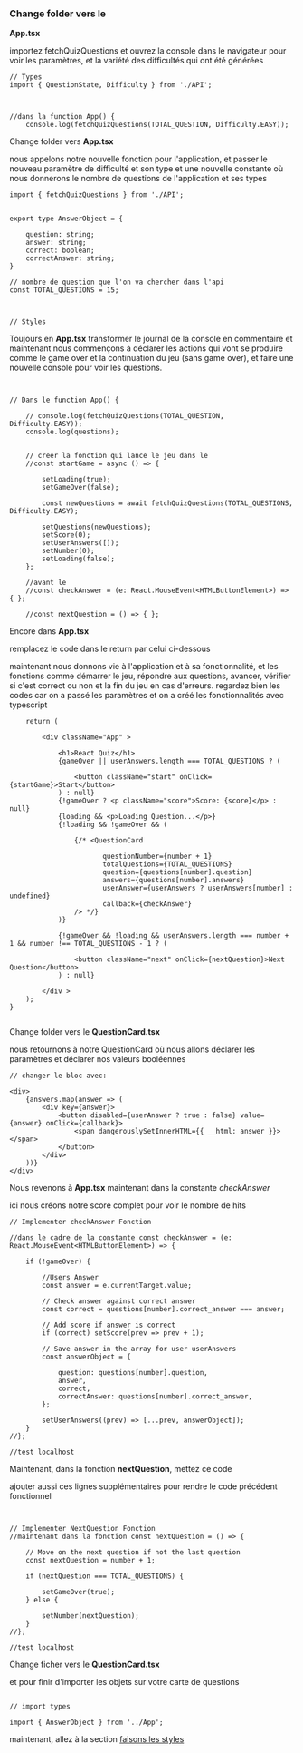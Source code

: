 ### Change folder vers le
**App.tsx**

importez fetchQuizQuestions et ouvrez la console dans le navigateur pour voir les paramètres, et la variété des difficultés qui ont été générées 
```tsx
// Types 
import { QuestionState, Difficulty } from './API';



//dans la function App() {
    console.log(fetchQuizQuestions(TOTAL_QUESTION, Difficulty.EASY));

```



 <!-- Créer le fichier et mettre **utils.ts**

ici, nous créons un *array* pour passer la fonction aléatoire avec random et générer aléatoirement nos questions 

```tsx
// quick fix random const
export const shuffleArray = (array: any[]) =>

    [...array].sort(() => Math.random() - 0.5);

// aller regarder la promise localhost
``` -->

Change folder vers **App.tsx**

nous appelons notre nouvelle fonction pour l'application,
et passer le nouveau paramètre de difficulté et son type et une nouvelle constante où nous donnerons le nombre de questions de l'application et ses types
```tsx
import { fetchQuizQuestions } from './API';


export type AnswerObject = {

    question: string;
    answer: string;
    correct: boolean;
    correctAnswer: string;
}

// nombre de question que l'on va chercher dans l'api
const TOTAL_QUESTIONS = 15;



// Styles
```

Toujours en **App.tsx**
transformer le journal de la console en commentaire  et maintenant nous commençons à déclarer les actions qui vont se produire comme le game over et la continuation du jeu (sans game over), et faire une nouvelle console pour voir les questions.

```tsx


// Dans le function App() {

    // console.log(fetchQuizQuestions(TOTAL_QUESTION, Difficulty.EASY));
    console.log(questions);


    // creer la fonction qui lance le jeu dans le
    //const startGame = async () => {

        setLoading(true);
        setGameOver(false);

        const newQuestions = await fetchQuizQuestions(TOTAL_QUESTIONS, Difficulty.EASY);

        setQuestions(newQuestions);
        setScore(0);
        setUserAnswers([]);
        setNumber(0);
        setLoading(false);
    };

    //avant le 
    //const checkAnswer = (e: React.MouseEvent<HTMLButtonElement>) => { };

    //const nextQuestion = () => { };

```



Encore dans **App.tsx**

remplacez le code dans le return par celui ci-dessous 

maintenant nous donnons vie à l'application et à sa fonctionnalité, et les fonctions comme démarrer le jeu, répondre aux questions, avancer, vérifier si c'est correct ou non et la fin du jeu en cas d'erreurs. regardez bien les codes car on a passé les paramètres et on a créé les fonctionnalités avec typescript
```tsx
    return (

        <div className="App" >

            <h1>React Quiz</h1>
            {gameOver || userAnswers.length === TOTAL_QUESTIONS ? (

                <button className="start" onClick={startGame}>Start</button>
            ) : null}
            {!gameOver ? <p className="score">Score: {score}</p> : null}
            {loading && <p>Loading Question...</p>}
            {!loading && !gameOver && (

                {/* <QuestionCard
                       
                       questionNumber={number + 1}
                       totalQuestions={TOTAL_QUESTIONS}
                       question={questions[number].question}
                       answers={questions[number].answers}
                       userAnswer={userAnswers ? userAnswers[number] : undefined}
                       callback={checkAnswer}
                /> */}
            )}

            {!gameOver && !loading && userAnswers.length === number + 1 && number !== TOTAL_QUESTIONS - 1 ? (

                <button className="next" onClick={nextQuestion}>Next Question</button>
            ) : null}

        </div >
    );
}


```


Change folder vers le **QuestionCard.tsx**

nous retournons à notre QuestionCard où nous allons déclarer les paramètres et déclarer nos valeurs booléennes
```tsx
// changer le bloc avec:

<div>
    {answers.map(answer => (
        <div key={answer}>
            <button disabled={userAnswer ? true : false} value={answer} onClick={callback}>
                <span dangerouslySetInnerHTML={{ __html: answer }}></span>
            </button>
        </div>
    ))}
</div>

```


Nous revenons à **App.tsx**
maintenant dans la constante *checkAnswer*

ici nous créons notre score complet pour voir le nombre de hits 
```tsx
// Implementer checkAnswer Fonction

//dans le cadre de la constante const checkAnswer = (e: React.MouseEvent<HTMLButtonElement>) => {

    if (!gameOver) {

        //Users Answer
        const answer = e.currentTarget.value;

        // Check answer against correct answer
        const correct = questions[number].correct_answer === answer;

        // Add score if answer is correct
        if (correct) setScore(prev => prev + 1);
        
        // Save answer in the array for user userAnswers
        const answerObject = {

            question: questions[number].question,
            answer,
            correct,
            correctAnswer: questions[number].correct_answer,
        };

        setUserAnswers((prev) => [...prev, answerObject]);
    }
//};

//test localhost
```

Maintenant, dans la fonction **nextQuestion**, mettez ce code 

ajouter aussi ces lignes supplémentaires pour rendre le code précédent fonctionnel


```tsx


// Implementer NextQuestion Fonction
//maintenant dans la fonction const nextQuestion = () => {

    // Move on the next question if not the last question
    const nextQuestion = number + 1;

    if (nextQuestion === TOTAL_QUESTIONS) {

        setGameOver(true);
    } else {

        setNumber(nextQuestion);
    }
//};

//test localhost
```


Change ficher vers le
**QuestionCard.tsx**

et pour finir d'importer les objets sur votre carte de questions
```tsx

// import types 

import { AnswerObject } from '../App';

```

maintenant, allez à la section [faisons les styles](./style.md)  